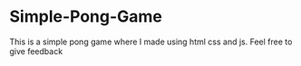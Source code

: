 # Simple-Pong-Game
This is a simple pong game where I made using html css and js. Feel free to give feedback
